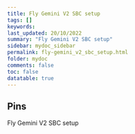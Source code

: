 ```yaml
---
title: Fly Gemini V2 SBC setup
tags: []
keywords: 
last_updated: 20/10/2022
summary: "Fly Gemini V2 SBC setup"
sidebar: mydoc_sidebar
permalink: fly-gemini_v2_sbc_setup.html
folder: mydoc
comments: false
toc: false
datatable: true
---
```

## Pins
Fly Gemini V2 SBC setup